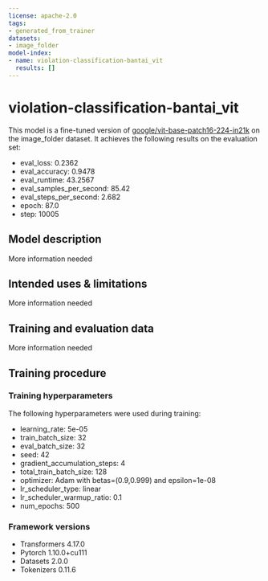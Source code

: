 ```yaml
---
license: apache-2.0
tags:
- generated_from_trainer
datasets:
- image_folder
model-index:
- name: violation-classification-bantai_vit
  results: []
---
```


<!-- This model card has been generated automatically according to the information the Trainer had access to. You
should probably proofread and complete it, then remove this comment. -->

# violation-classification-bantai_vit

This model is a fine-tuned version of [google/vit-base-patch16-224-in21k](https://huggingface.co/google/vit-base-patch16-224-in21k) on the image_folder dataset.
It achieves the following results on the evaluation set:
- eval_loss: 0.2362
- eval_accuracy: 0.9478
- eval_runtime: 43.2567
- eval_samples_per_second: 85.42
- eval_steps_per_second: 2.682
- epoch: 87.0
- step: 10005

## Model description

More information needed

## Intended uses & limitations

More information needed

## Training and evaluation data

More information needed

## Training procedure

### Training hyperparameters

The following hyperparameters were used during training:
- learning_rate: 5e-05
- train_batch_size: 32
- eval_batch_size: 32
- seed: 42
- gradient_accumulation_steps: 4
- total_train_batch_size: 128
- optimizer: Adam with betas=(0.9,0.999) and epsilon=1e-08
- lr_scheduler_type: linear
- lr_scheduler_warmup_ratio: 0.1
- num_epochs: 500

### Framework versions

- Transformers 4.17.0
- Pytorch 1.10.0+cu111
- Datasets 2.0.0
- Tokenizers 0.11.6

